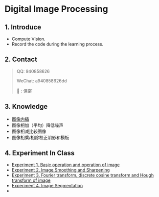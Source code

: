 # Digital Image Processing 


## 1. Introduce

* Compute Vision.
* Record the code during the learning process.

## 2. Contact

>QQ: 940858626
>
>WeChat: a940858626dd
>
>:iphone: :  保密

## 3. Knowledge

* [图像内插](./图像内插.md)
* 图像相加（平均）降低噪声
* 图像相减比较图像
* 图像相乘/相除校正阴影和模板

## 4. Experiment In Class

* [Experiment 1. Basic operation and operation of image](./Experiment_Course/1.py)
* [Experiment 2. Image Smoothing and Sharpening](./Experiment_Course/2.py)
* [Experiment 3. Fourier transform, discrete cosine transform and Hough transform of image](./Experiment_Course/3.py)
* [Experiment 4. Image Segmentation](./Experiment_Course/4.py)
* 